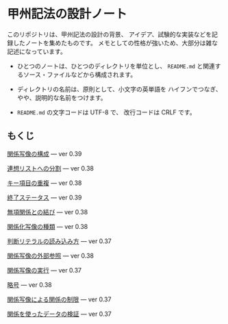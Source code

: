 # 甲州記法の設計ノート



このリポジトリは、甲州記法の設計の背景、
アイデア、試験的な実装などを記録したノートを集めたものです。
メモとしての性格が強いため、大部分は雑な記述になっています。

- ひとつのノートは、ひとつのディレクトリを単位とし、
  `README.md` と関連するソース・ファイルなどから構成されます。

- ディレクトリの名前は、原則として、小文字の英単語を
  ハイフンでつなぎ、やや、説明的な名前をつけます。

- `README.md` の文字コードは UTF-8 で、
  改行コードは CRLF です。



## もくじ

[関係写像の構成][construct-relmap] — ver 0.39

[連想リストへの分割][divide-into-assoc] — ver 0.38

[キー項目の重複][duplicate-keys] — ver 0.38

[終了ステータス][exit-status] — ver 0.39

[無項関係との結び][join-with-reldum] — ver 0.38

[関係化写像の種類][kind-of-relfiers] — ver 0.38

[判断リテラルの読み込み方][read-judge-literals] — ver 0.37

[関係写像の外部参照][relmap-in-outer-section] — ver 0.38

[関係写像の実行][run-relmap-using-relation-directly] — ver 0.37

[略号][short-signs] — ver 0.38

[関係写像による関係の制限][some-and-none] — ver 0.37

[関係を使ったデータの検証][validation-using-relation] — ver 0.37



[construct-relmap]: note/construct-relmap
[divide-into-assoc]: note/divide-into-assoc
[duplicate-keys]: note/duplicate-keys
[exit-status]: note/exit-status
[join-with-reldum]: note/join-with-reldum
[kind-of-relfiers]: note/kind-of-relfiers
[read-judge-literals]: note/read-judge-literals
[relmap-in-outer-section]: note/relmap-in-outer-section
[run-relmap-using-relation-directly]: note/run-relmap-using-relation-directly
[short-signs]: note/short-signs
[some-and-none]: note/some-and-none
[validation-using-relation]: note/validation-using-relation

